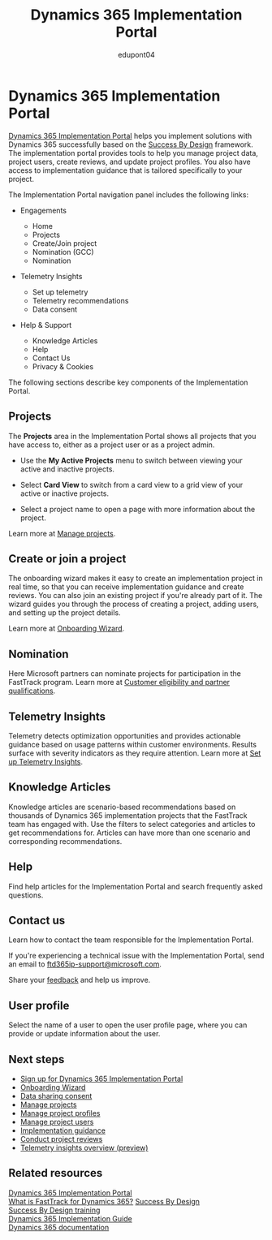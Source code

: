 ﻿---
title: Dynamics 365 Implementation Portal
description: Learn about the implementation portal and how it can help you implement solutions that include Dynamics 365.
ms.date: 04/17/2024
ms.topic: conceptual
author: edupont04
ms.author: edupont
ms.reviewer: edupont
ms.custom: bap-template
---

# Dynamics 365 Implementation Portal

[Dynamics 365 Implementation Portal](https://aka.ms/D365ImplementationPortal) helps you implement solutions with Dynamics 365 successfully based on the [Success By Design](../implementation-guide/success-by-design.md) framework. The implementation portal provides tools to help you manage project data, project users, create reviews, and update project profiles. You also have access to implementation guidance that is tailored specifically to your project.  

The Implementation Portal navigation panel includes the following links:

* Engagements

  * Home
  * Projects
  * Create/Join project
  * Nomination (GCC)
  * Nomination

* Telemetry Insights
  * Set up telemetry
  * Telemetry recommendations
  * Data consent

* Help & Support

  * Knowledge Articles
  * Help
  * Contact Us
  * Privacy & Cookies

The following sections describe key components of the Implementation Portal.

## Projects

The **Projects** area in the Implementation Portal shows all projects that you have access to, either as a project user or as a project admin.

* Use the **My Active Projects** menu to switch between viewing your active and inactive projects.

* Select **Card View** to switch from a card view to a grid view of your active or inactive projects.

* Select a project name to open a page with more information about the project.

Learn more at [Manage projects](manage-projects.md).

## Create or join a project

The onboarding wizard makes it easy to create an implementation project in real time, so that you can receive implementation guidance and create reviews. You can also join an existing project if you're already part of it. The wizard guides you through the process of creating a project, adding users, and setting up the project details.  

Learn more at [Onboarding Wizard](onboard-project.md).

## Nomination

Here Microsoft partners can nominate projects for participation in the FastTrack program. Learn more at [Customer eligibility and partner qualifications](../fasttrack/eligibility.md).

## Telemetry Insights

Telemetry detects optimization opportunities and provides actionable guidance based on usage patterns within customer environments. Results surface with severity indicators as they require attention. Learn more at [Set up Telemetry Insights](telemetry-insights.md).  

## Knowledge Articles

Knowledge articles are scenario-based recommendations based on thousands of Dynamics 365 implementation projects that the FastTrack team has engaged with. Use the filters to select categories and articles to get recommendations for. Articles can have more than one scenario and corresponding recommendations.  

## Help

Find help articles for the Implementation Portal and search frequently asked questions.

## Contact us

Learn how to contact the team responsible for the Implementation Portal.

If you're experiencing a technical issue with the Implementation Portal, send an email to [ftd365ip-support@microsoft.com](mailto:ftd365ip-support@microsoft.com?subject=Message%20from%20FastTrack%20implementation%20portal).

Share your [feedback](https://forms.office.com/Pages/ResponsePage.aspx?id=v4j5cvGGr0GRqy180BHbR_Ewbgf8ymFCg_C2Y4qT3fdUNzhPQjFXV1M3Q0xXTU05SjVZTDMxR1o1Ni4u&origin=Invitation&channel=0) and help us improve.

## User profile

Select the name of a user to open the user profile page, where you can provide or update information about the user.

## Next steps

* [Sign up for Dynamics 365 Implementation Portal](sign-up.md)
* [Onboarding Wizard](onboard-project.md)
* [Data sharing consent](data-sharing-consent.md)
* [Manage projects](manage-projects.md)
* [Manage project profiles](manage-projects.md#project-profile)
* [Manage project users](manage-projects.md#admin)  
* [Implementation guidance](manage-projects.md#implementation-guidance)
* [Conduct project reviews](conduct-project-reviews.md)  
* [Telemetry insights overview (preview)](telemetry-insights.md)  

## Related resources

[Dynamics 365 Implementation Portal](overview.md)  
[What is FastTrack for Dynamics 365?](../fasttrack/overview.md)
[Success By Design](../implementation-guide/success-by-design.md)  
[Success By Design training](/training/paths/use-success-design/)  
[Dynamics 365 Implementation Guide](https://www.d365implementationguide.com/books/asvr/#p=i)  
[Dynamics 365 documentation](/dynamics365/index)  
